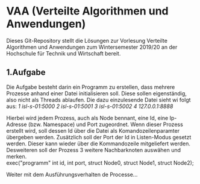 # VAA (Verteilte Algorithmen und Anwendungen)
Dieses Git-Repository stellt die Lösungen zur Vorlesung Verteilte Algorithmen und Anwendungen zum Wintersemester 2019/20 an der Hochschule für Technik und Wirtschaft bereit.

## 1.Aufgabe
Die Aufgabe besteht darin ein Programm zu erstellen, dass  mehrere Prozesse anhand einer Datei initialisieren soll. Diese sollen eigenständig, also nicht als Threads ablaufen.
Die dazu einzulesende Datei sieht wi folgt aus:
  *1 isl-s-01:5000*
  *2 isl-s-01:5001*
  *3 isl-s-01:5002*
  *4 127.0.0.1:8888*
  
 Hierbei wird jedem Prozess, auch als Node bennant, eine Id, eine Ip-Adresse (bzw. Namespace) und Port zugeordnet. Wenn dieser Prozess erstellt wird, soll dessen Id über die Datei als Komandozeilenparamter übergeben werden. Zusätzlich soll der Port der Id in Listen-Modus gesetzt werden. Dieser kann wieder über die Kommandozeile mitgeliefert werden. Desweiteren soll der Prozess 3 weitere Nachbarknoten auswähen und merken.  
 exec("programm" int id, int port, struct Node0, struct Node1, struct Node2);
 
 Weiter mit dem Ausführungsverhalten de Processe...
